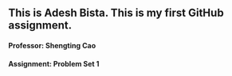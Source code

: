 ## This is Adesh Bista. This is my first GitHub assignment. 
#### Professor: Shengting Cao
#### Assignment: Problem Set 1